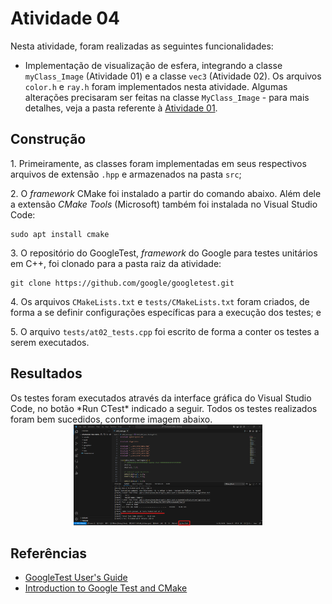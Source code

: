<h1>Atividade 04</h1>

Nesta atividade, foram realizadas as seguintes funcionalidades:
* Implementação de visualização de esfera, integrando a classe `myClass_Image` (Atividade 01) e a classe `vec3` (Atividade 02). Os arquivos `color.h` e `ray.h` foram implementados nesta atividade. Algumas alterações precisaram ser feitas na classe `MyClass_Image` - para mais detalhes, veja a pasta referente à [Atividade 01](https://github.com/matheusvvb-19/CG_2023-2/tree/main/Atividade01).

<h2>Construção</h2>

1\. Primeiramente, as classes foram implementadas em seus respectivos arquivos de extensão `.hpp` e armazenados na pasta `src`;

2\. O *framework* CMake foi instalado a partir do comando abaixo. Além dele a extensão *CMake Tools* (Microsoft) também foi instalada no Visual Studio Code:

```
sudo apt install cmake
```

3\. O repositório do GoogleTest, *framework* do Google para testes unitários em C++, foi clonado para a pasta raiz da atividade:

```
git clone https://github.com/google/googletest.git
```

4\. Os arquivos `CMakeLists.txt` e `tests/CMakeLists.txt` foram criados, de forma a se definir configurações específicas para a execução dos testes; e

5\. O arquivo `tests/at02_tests.cpp` foi escrito de forma a conter os testes a serem executados.

<h2>Resultados</h2>
Os testes foram executados através da interface gráfica do Visual Studio Code, no botão *Run CTest* indicado a seguir. Todos os testes realizados foram bem sucedidos, conforme imagem abaixo.
<div align="center">
  <img src="/Atividade02/images/testsOutput.png" width="60%">
</div>

<h2>Referências</h2>

* [GoogleTest User's Guide](http://google.github.io/googletest/reference/assertions.html)
* [Introduction to Google Test and CMake](https://www.youtube.com/watch?v=Lp1ifh9TuFI)
